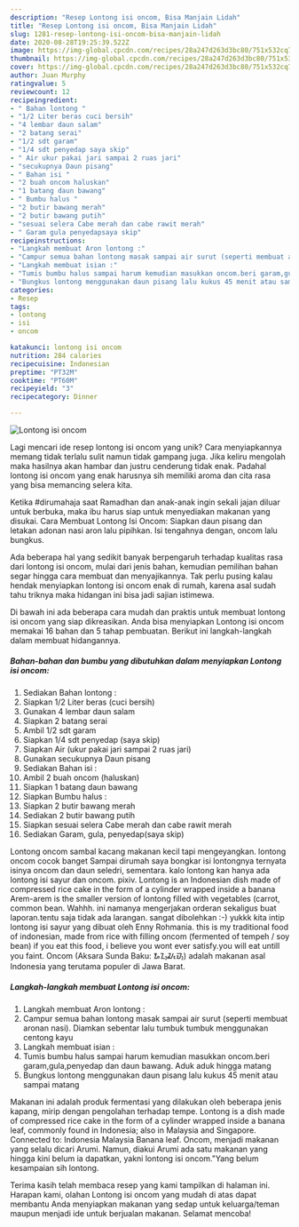 ```yaml
---
description: "Resep Lontong isi oncom, Bisa Manjain Lidah"
title: "Resep Lontong isi oncom, Bisa Manjain Lidah"
slug: 1281-resep-lontong-isi-oncom-bisa-manjain-lidah
date: 2020-08-28T19:25:39.522Z
image: https://img-global.cpcdn.com/recipes/28a247d263d3bc80/751x532cq70/lontong-isi-oncom-foto-resep-utama.jpg
thumbnail: https://img-global.cpcdn.com/recipes/28a247d263d3bc80/751x532cq70/lontong-isi-oncom-foto-resep-utama.jpg
cover: https://img-global.cpcdn.com/recipes/28a247d263d3bc80/751x532cq70/lontong-isi-oncom-foto-resep-utama.jpg
author: Juan Murphy
ratingvalue: 5
reviewcount: 12
recipeingredient:
- " Bahan lontong "
- "1/2 Liter beras cuci bersih"
- "4 lembar daun salam"
- "2 batang serai"
- "1/2 sdt garam"
- "1/4 sdt penyedap saya skip"
- " Air ukur pakai jari sampai 2 ruas jari"
- "secukupnya Daun pisang"
- " Bahan isi "
- "2 buah oncom haluskan"
- "1 batang daun bawang"
- " Bumbu halus "
- "2 butir bawang merah"
- "2 butir bawang putih"
- "sesuai selera Cabe merah dan cabe rawit merah"
- " Garam gula penyedapsaya skip"
recipeinstructions:
- "Langkah membuat Aron lontong :"
- "Campur semua bahan lontong masak sampai air surut (seperti membuat aronan nasi). Diamkan sebentar lalu tumbuk tumbuk menggunakan centong kayu"
- "Langkah membuat isian :"
- "Tumis bumbu halus sampai harum kemudian masukkan oncom.beri garam,gula,penyedap dan daun bawang. Aduk aduk hingga matang"
- "Bungkus lontong menggunakan daun pisang lalu kukus 45 menit atau sampai matang"
categories:
- Resep
tags:
- lontong
- isi
- oncom

katakunci: lontong isi oncom 
nutrition: 284 calories
recipecuisine: Indonesian
preptime: "PT32M"
cooktime: "PT60M"
recipeyield: "3"
recipecategory: Dinner

---
```



![Lontong isi oncom](https://img-global.cpcdn.com/recipes/28a247d263d3bc80/751x532cq70/lontong-isi-oncom-foto-resep-utama.jpg)

Lagi mencari ide resep lontong isi oncom yang unik? Cara menyiapkannya memang tidak terlalu sulit namun tidak gampang juga. Jika keliru mengolah maka hasilnya akan hambar dan justru cenderung tidak enak. Padahal lontong isi oncom yang enak harusnya sih memiliki aroma dan cita rasa yang bisa memancing selera kita.

Ketika #dirumahaja saat Ramadhan dan anak-anak ingin sekali jajan diluar untuk berbuka, maka ibu harus siap untuk menyediakan makanan yang disukai. Cara Membuat Lontong Isi Oncom: Siapkan daun pisang dan letakan adonan nasi aron lalu pipihkan. Isi tengahnya dengan, oncom lalu bungkus.

Ada beberapa hal yang sedikit banyak berpengaruh terhadap kualitas rasa dari lontong isi oncom, mulai dari jenis bahan, kemudian pemilihan bahan segar hingga cara membuat dan menyajikannya. Tak perlu pusing kalau hendak menyiapkan lontong isi oncom enak di rumah, karena asal sudah tahu triknya maka hidangan ini bisa jadi sajian istimewa.


Di bawah ini ada beberapa cara mudah dan praktis untuk membuat lontong isi oncom yang siap dikreasikan. Anda bisa menyiapkan Lontong isi oncom memakai 16 bahan dan 5 tahap pembuatan. Berikut ini langkah-langkah dalam membuat hidangannya.

<!--inarticleads1-->

##### Bahan-bahan dan bumbu yang dibutuhkan dalam menyiapkan Lontong isi oncom:

1. Sediakan  Bahan lontong :
1. Siapkan 1/2 Liter beras (cuci bersih)
1. Gunakan 4 lembar daun salam
1. Siapkan 2 batang serai
1. Ambil 1/2 sdt garam
1. Siapkan 1/4 sdt penyedap (saya skip)
1. Siapkan  Air (ukur pakai jari sampai 2 ruas jari)
1. Gunakan secukupnya Daun pisang
1. Sediakan  Bahan isi :
1. Ambil 2 buah oncom (haluskan)
1. Siapkan 1 batang daun bawang
1. Siapkan  Bumbu halus :
1. Siapkan 2 butir bawang merah
1. Sediakan 2 butir bawang putih
1. Siapkan sesuai selera Cabe merah dan cabe rawit merah
1. Sediakan  Garam, gula, penyedap(saya skip)


Lontong oncom sambal kacang makanan kecil tapi mengeyangkan. lontong oncom cocok banget Sampai dirumah saya bongkar isi lontongnya ternyata isinya oncom dan daun seledri, sementara. kalo lontong kan hanya ada lontong isi sayur dan oncom. pixiv. Lontong is an Indonesian dish made of compressed rice cake in the form of a cylinder wrapped inside a banana Arem-arem is the smaller version of lontong filled with vegetables (carrot, common bean. Wahhh. ini namanya mengerjakan orderan sekaligus buat laporan.tentu saja tidak ada larangan. sangat dibolehkan :-) yukkk kita intip lontong isi sayur yang dibuat oleh Enny Rohmania. this is my traditional food of indonesian, made from rice with filling oncom (fermented of tempeh / soy bean) if you eat this food, i believe you wont ever satisfy.you will eat untill you faint. Oncom (Aksara Sunda Baku: ᮇᮔ᮪ᮎᮧᮙ᮪) adalah makanan asal Indonesia yang terutama populer di Jawa Barat. 

<!--inarticleads2-->

##### Langkah-langkah membuat Lontong isi oncom:

1. Langkah membuat Aron lontong :
1. Campur semua bahan lontong masak sampai air surut (seperti membuat aronan nasi). Diamkan sebentar lalu tumbuk tumbuk menggunakan centong kayu
1. Langkah membuat isian :
1. Tumis bumbu halus sampai harum kemudian masukkan oncom.beri garam,gula,penyedap dan daun bawang. Aduk aduk hingga matang
1. Bungkus lontong menggunakan daun pisang lalu kukus 45 menit atau sampai matang


Makanan ini adalah produk fermentasi yang dilakukan oleh beberapa jenis kapang, mirip dengan pengolahan terhadap tempe. Lontong is a dish made of compressed rice cake in the form of a cylinder wrapped inside a banana leaf, commonly found in Indonesia; also in Malaysia and Singapore. Connected to: Indonesia Malaysia Banana leaf. Oncom, menjadi makanan yang selalu dicari Arumi. Namun, diakui Arumi ada satu makanan yang hingga kini belum ia dapatkan, yakni lontong isi oncom.&#34;Yang belum kesampaian sih lontong. 

Terima kasih telah membaca resep yang kami tampilkan di halaman ini. Harapan kami, olahan Lontong isi oncom yang mudah di atas dapat membantu Anda menyiapkan makanan yang sedap untuk keluarga/teman maupun menjadi ide untuk berjualan makanan. Selamat mencoba!

